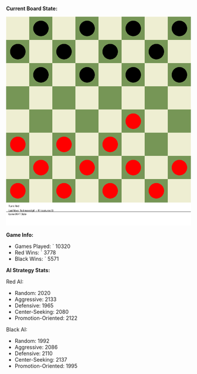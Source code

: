 
**Current Board State:**  
<!-- START_GIF -->
![Checkers Game](./checkers_game.gif)
<!-- END_GIF -->

**Game Info:**  
- Games Played: `<!-- GAMES_PLAYED --> 10320
- Red Wins: `<!-- RED_WINS --> 3778
- Black Wins: `<!-- BLACK_WINS --> 5571

<!-- AI_STATS -->
**AI Strategy Stats:**

Red AI:
- Random: 2020
- Aggressive: 2133
- Defensive: 1965
- Center-Seeking: 2080
- Promotion-Oriented: 2122

Black AI:
- Random: 1992
- Aggressive: 2086
- Defensive: 2110
- Center-Seeking: 2137
- Promotion-Oriented: 1995
